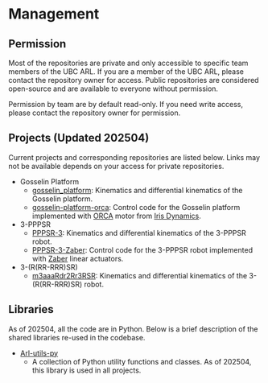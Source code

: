 # Management

## Permission

Most of the repositories are private and only accessible to specific team members of the UBC ARL. If you are a member of the UBC ARL, please contact the repository owner for access. Public repositories are considered open-source and are available to everyone without permission.

Permission by team are by default read-only. If you need write access, please contact the repository owner for permission.

## Projects (Updated 202504)

Current projects and corresponding repositories are listed below. Links may not be available depends on your access for private repositories.

- Gosselin Platform
  - [gosselin_platform](https://github.com/UBC-ARL/gosselin_platform): Kinematics and differential kinematics of the Gosselin platform.
  - [gosselin-platform-orca](https://github.com/UBC-ARL/gosselin-platform-orca): Control code for the Gosselin platform implemented with [ORCA](https://irisdynamics.com/products/orca-series) motor from [Iris Dynamics](https://irisdynamics.com/).
- 3-PPPSR
  - [PPPSR-3](https://github.com/UBC-ARL/PPPSR-3): Kinematics and differential kinematics of the 3-PPPSR robot.
  - [PPPSR-3-Zaber](https://github.com/UBC-ARL/PPPSR-3-Zaber): Control code for the 3-PPPSR robot implemented with [Zaber](https://www.zaber.com/) linear actuators.
- 3-(R(RR-RRR)SR)
  - [m3aaaRdr2Rr3RSR](https://github.com/UBC-ARL/m3aaaRdr2Rr3RSR): Kinematics and differential kinematics of the 3-(R(RR-RRR)SR) robot.

## Libraries

As of 202504, all the code are in Python. Below is a brief description of the shared libraries re-used in the codebase.

- [Arl-utils-py](https://github.com/UBC-ARL/ARL-utils-py)
  - A collection of Python utility functions and classes. As of 202504, this library is used in all projects.
